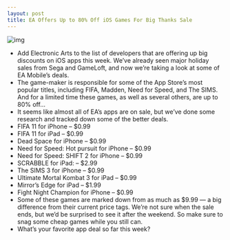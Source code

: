 ```yaml
---
layout: post
title: EA Offers Up to 80% Off iOS Games For Big Thanks Sale
---
```

![img](http://media.idownloadblog.com/wp-content/uploads/2011/11/ea-mobile.jpg)
* Add Electronic Arts to the list of developers that are offering up big discounts on iOS apps this week. We’ve already seen major holiday sales from Sega and GameLoft, and now we’re taking a look at some of EA Mobile’s deals.
* The game-maker is responsible for some of the App Store’s most popular titles, including FIFA, Madden, Need for Speed, and The SIMS. And for a limited time these games, as well as several others, are up to 80% off…
* It seems like almost all of EA’s apps are on sale, but we’ve done some research and tracked down some of the better deals.
* FIFA 11 for iPhone – $0.99
* FIFA 11 for iPad – $0.99
* Dead Space for iPhone – $0.99
* Need for Speed: Hot pursuit for iPhone – $0.99
* Need for Speed: SHIFT 2 for iPhone – $0.99
* SCRABBLE for iPad: – $2.99
* The SIMS 3 for iPhone – $0.99
* Ultimate Mortal Kombat 3 for iPad – $0.99
* Mirror’s Edge for iPad – $1.99
* Fight Night Champion for iPhone – $0.99
* Some of these games are marked down from as much as $9.99 — a big difference from their current price tags. We’re not sure when the sale ends, but we’d be surprised to see it after the weekend. So make sure to snag some cheap games while you still can.
* What’s your favorite app deal so far this week?

